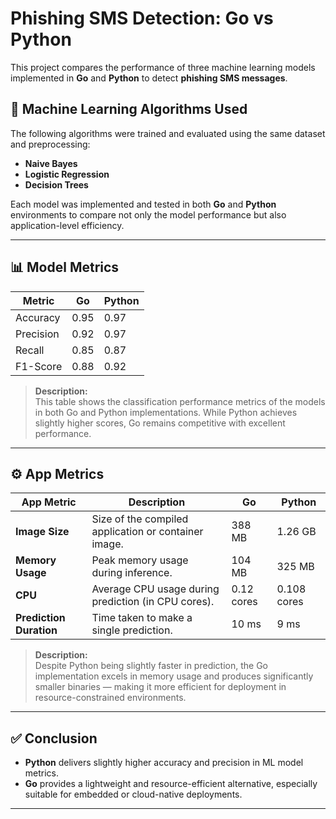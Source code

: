 # Phishing SMS Detection: Go vs Python

This project compares the performance of three machine learning models implemented in **Go** and **Python** to detect **phishing SMS messages**.

## 🧠 Machine Learning Algorithms Used

The following algorithms were trained and evaluated using the same dataset and preprocessing:

- **Naive Bayes**
- **Logistic Regression**
- **Decision Trees**

Each model was implemented and tested in both **Go** and **Python** environments to compare not only the model performance but also application-level efficiency.

---

## 📊 Model Metrics

| **Metric**   | **Go** | **Python** |
|--------------|--------|------------|
| Accuracy     | 0.95   | 0.97       |
| Precision    | 0.92   | 0.97       |
| Recall       | 0.85   | 0.87       |
| F1-Score     | 0.88   | 0.92       |

> **Description:**  
> This table shows the classification performance metrics of the models in both Go and Python implementations. While Python achieves slightly higher scores, Go remains competitive with excellent performance.

---

## ⚙️ App Metrics

| **App Metric**        | **Description**                                                              | **Go**     | **Python** |
|-----------------------|-------------------------------------------------------------------------------|------------|------------|
| **Image Size**        | Size of the compiled application or container image.                         | 388 MB     | 1.26 GB    |
| **Memory Usage**      | Peak memory usage during inference.                                          | 104 MB     | 325 MB     |
| **CPU**               | Average CPU usage during prediction (in CPU cores).                          | 0.12 cores | 0.108 cores|
| **Prediction Duration** | Time taken to make a single prediction.                                      | 10 ms      | 9 ms       |

> **Description:**  
> Despite Python being slightly faster in prediction, the Go implementation excels in memory usage and produces significantly smaller binaries — making it more efficient for deployment in resource-constrained environments.

---

## ✅ Conclusion

- **Python** delivers slightly higher accuracy and precision in ML model metrics.
- **Go** provides a lightweight and resource-efficient alternative, especially suitable for embedded or cloud-native deployments.

---